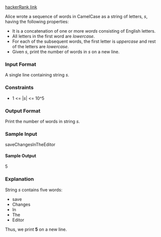 [hackerRank link](https://www.hackerrank.com/challenges/camelcase)

Alice wrote a sequence of words in CamelCase as a string of letters, *s*, having the following properties:

* It is a concatenation of one or more *words* consisting of English letters.
* All letters in the first word are *lowercase*.
* For each of the subsequent words, the first letter is *uppercase* and rest of the letters are *lowercase*.
* Given *s*, print the number of words in *s* on a new line.

### Input Format

A single line containing string *s*.

### Constraints

* 1 <= |*s*| <= 10^5

### Output Format

Print the number of words in string *s*.

### Sample Input

saveChangesInTheEditor

#### Sample Output

5

### Explanation

String *s* contains five words:

* save
* Changes
* In
* The
* Editor

Thus, we print **5** on a new line.